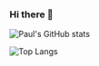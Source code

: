 ### Hi there 👋

![Paul's GitHub stats](https://github-readme-stats.vercel.app/api?username=pcolby&show_icons=true&theme=dark&include_all_commits=true&count_private=true)

![Top Langs](https://github-readme-stats.vercel.app/api/top-langs/?username=pcolby&layout=compact&theme=dark)
